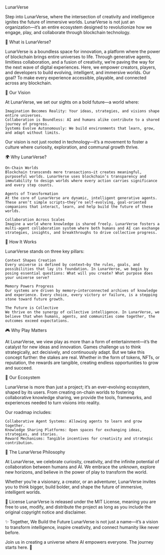 LunarVerse

Step into LunarVerse, where the intersection of creativity and intelligence ignites the future of immersive worlds. LunarVerse is not just an organization—it’s an entire ecosystem designed to revolutionize how we engage, play, and collaborate through blockchain technology.

🌌 What is LunarVerse?

LunarVerse is a boundless space for innovation, a platform where the power of blockchain brings entire universes to life. Through generative agents, limitless collaboration, and a fusion of creativity, we’re paving the way for the next wave of digital experiences. Here, we empower creators, players, and developers to build evolving, intelligent, and immersive worlds. Our goal? To make every experience accessible, playable, and connected across any blockchain.

🚀 Our Vision

At LunarVerse, we set our sights on a bold future—a world where:

    Imagination Becomes Reality: Your ideas, strategies, and visions shape entire universes.
    Collaboration is Boundless: AI and humans alike contribute to a shared journey of progress.
    Systems Evolve Autonomously: We build environments that learn, grow, and adapt without limits.

Our vision is not just rooted in technology—it’s a movement to foster a culture where curiosity, exploration, and communal growth thrive.

🌍 Why LunarVerse?

    On-Chain Worlds
    Blockchain transcends mere transactions—it creates meaningful, purposeful worlds. LunarVerse uses blockchain’s transparency and immutability to design worlds where every action carries significance and every step counts.

    Agents of Transformation
    At the core of LunarVerse are dynamic, intelligent generative agents. These aren’t simple scripts—they’re self-evolving, goal-oriented companions that interact, learn, and help build the future of these worlds.

    Collaboration Across Scales
    Imagine a world where knowledge is shared freely. LunarVerse fosters a multi-agent collaboration system where both humans and AI can exchange strategies, insights, and breakthroughs to drive collective progress.

🧠 How It Works

LunarVerse stands on three key pillars:

    Context Shapes Creation
    Every universe is defined by context—by the rules, goals, and possibilities that lay its foundation. In LunarVerse, we begin by posing essential questions: What will you create? What purpose does your universe serve?

    Memory Powers Progress
    Our systems are driven by memory—interconnected archives of knowledge and experience. Every choice, every victory or failure, is a stepping stone toward future growth.

    The Future is Collective
    We thrive on the synergy of collective intelligence. In LunarVerse, we believe that when humans, agents, and communities come together, the outcomes exceed expectations.

🎮 Why Play Matters

At LunarVerse, we view play as more than a form of entertainment—it’s the catalyst for new ideas and innovation. Games challenge us to think strategically, act decisively, and continuously adapt. But we take this concept further: the stakes are real. Whether in the form of tokens, NFTs, or reputation, the rewards are tangible, creating endless opportunities to grow and succeed.

🌌 Our Ecosystem

LunarVerse is more than just a project; it’s an ever-evolving ecosystem, shaped by its users. From creating on-chain worlds to fostering collaborative knowledge sharing, we provide the tools, frameworks, and experiences needed to turn visions into reality.

Our roadmap includes:

    Collaborative Agent Systems: Allowing agents to learn and grow together.
    Knowledge Sharing Platforms: Open spaces for exchanging ideas, strategies, and stories.
    Reward Mechanisms: Tangible incentives for creativity and strategic contribution.

📖 The LunarVerse Philosophy

At LunarVerse, we celebrate curiosity, creativity, and the infinite potential of collaboration between humans and AI. We embrace the unknown, explore new horizons, and believe in the power of play to transform the world.

Whether you’re a visionary, a creator, or an adventurer, LunarVerse invites you to think bigger, build bolder, and shape the future of immersive, intelligent worlds.

📜 License
LunarVerse is released under the MIT License, meaning you are free to use, modify, and distribute the project as long as you include the original copyright notice and disclaimer.

✨ Together, We Build the Future
LunarVerse is not just a name—it’s a vision to transform intelligence, inspire creativity, and connect humanity like never before.

Join us in creating a universe where AI empowers everyone. The journey starts here. 🌌
